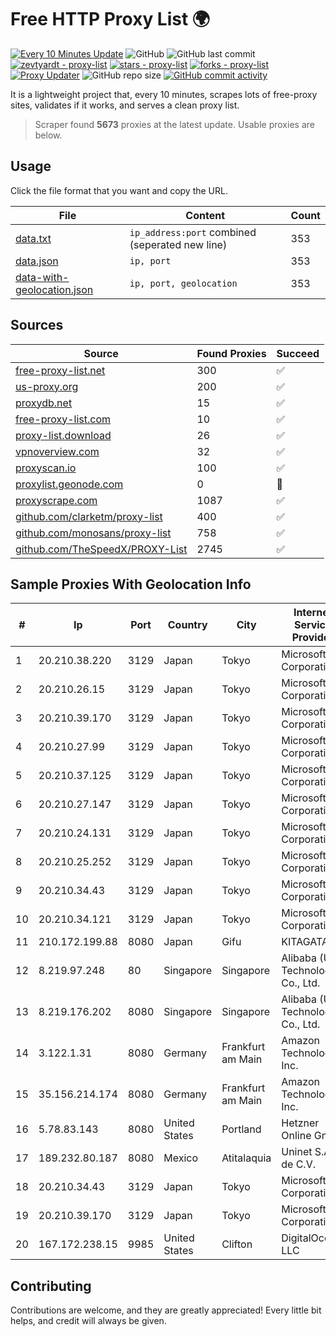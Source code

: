 
# Free HTTP Proxy List 🌍

[![Every 10 Minutes Update](https://github.com/mertguvencli/http-proxy-list/actions/workflows/main.yml/badge.svg?branch=main)](https://github.com/mertguvencli/http-proxy-list/actions/workflows/main.yml)
![GitHub](https://img.shields.io/github/license/mertguvencli/http-proxy-list)
![GitHub last commit](https://img.shields.io/github/last-commit/mertguvencli/http-proxy-list)
[![zevtyardt - proxy-list](https://img.shields.io/static/v1?label=zevtyardt&message=proxy-list&color=blue&logo=github)](https://github.com/zevtyardt/proxy-list "Go to GitHub repo")
[![stars - proxy-list](https://img.shields.io/github/stars/zevtyardt/proxy-list?style=social)](https://github.com/zevtyardt/proxy-list)
[![forks - proxy-list](https://img.shields.io/github/forks/zevtyardt/proxy-list?style=social)](https://github.com/zevtyardt/proxy-list)
[![Proxy Updater](https://github.com/zevtyardt/proxy-list/workflows/Proxy%20Updater/badge.svg)](https://github.com/zevtyardt/proxy-list/actions?query=workflow:"Proxy+Updater")
![GitHub repo size](https://img.shields.io/github/repo-size/zevtyardt/proxy-list)
[![GitHub commit activity](https://img.shields.io/github/commit-activity/m/zevtyardt/proxy-list?logo=commits)](https://github.com/zevtyardt/proxy-list/commits/main)

It is a lightweight project that, every 10 minutes, scrapes lots of free-proxy sites, validates if it works, and serves a clean proxy list.

> Scraper found **5673** proxies at the latest update. Usable proxies are below.

## Usage

Click the file format that you want and copy the URL.

|File|Content|Count|
|----|-------|-----|
|[data.txt](https://raw.githubusercontent.com/mertguvencli/http-proxy-list/main/proxy-list/data.txt)|`ip_address:port` combined (seperated new line)|353|
|[data.json](https://raw.githubusercontent.com/mertguvencli/http-proxy-list/main/proxy-list/data.json)|`ip, port`|353|
|[data-with-geolocation.json](https://raw.githubusercontent.com/mertguvencli/http-proxy-list/main/proxy-list/data-with-geolocation.json)|`ip, port, geolocation`|353|

## Sources

|Source|Found Proxies|Succeed|
|------|-------------|-------|
|[free-proxy-list.net](https://free-proxy-list.net)|300|✅|
|[us-proxy.org](https://www.us-proxy.org)|200|✅|
|[proxydb.net](http://proxydb.net)|15|✅|
|[free-proxy-list.com](https://free-proxy-list.com/?page=&port=&type%5B%5D=http&type%5B%5D=https&up_time=0&search=Search)|10|✅|
|[proxy-list.download](https://www.proxy-list.download/HTTP)|26|✅|
|[vpnoverview.com](https://vpnoverview.com/privacy/anonymous-browsing/free-proxy-servers)|32|✅|
|[proxyscan.io](https://www.proxyscan.io)|100|✅|
|[proxylist.geonode.com](https://proxylist.geonode.com/api/proxy-list?limit=300&page=1&sort_by=lastChecked&sort_type=desc&protocols=http,https)|0|🚫|
|[proxyscrape.com](https://api.proxyscrape.com/v2/?request=displayproxies&protocol=http&timeout=10000&country=all&ssl=all&anonymity=all)|1087|✅|
|[github.com/clarketm/proxy-list](https://raw.githubusercontent.com/clarketm/proxy-list/master/proxy-list-raw.txt)|400|✅|
|[github.com/monosans/proxy-list](https://raw.githubusercontent.com/monosans/proxy-list/main/proxies/http.txt)|758|✅|
|[github.com/TheSpeedX/PROXY-List](https://raw.githubusercontent.com/TheSpeedX/PROXY-List/master/http.txt)|2745|✅|


## Sample Proxies With Geolocation Info

|#|Ip|Port|Country|City|Internet Service Provider|
|-|--|----|-------|----|-------------------------|
|1|20.210.38.220|3129|Japan|Tokyo|Microsoft Corporation|
|2|20.210.26.15|3129|Japan|Tokyo|Microsoft Corporation|
|3|20.210.39.170|3129|Japan|Tokyo|Microsoft Corporation|
|4|20.210.27.99|3129|Japan|Tokyo|Microsoft Corporation|
|5|20.210.37.125|3129|Japan|Tokyo|Microsoft Corporation|
|6|20.210.27.147|3129|Japan|Tokyo|Microsoft Corporation|
|7|20.210.24.131|3129|Japan|Tokyo|Microsoft Corporation|
|8|20.210.25.252|3129|Japan|Tokyo|Microsoft Corporation|
|9|20.210.34.43|3129|Japan|Tokyo|Microsoft Corporation|
|10|20.210.34.121|3129|Japan|Tokyo|Microsoft Corporation|
|11|210.172.199.88|8080|Japan|Gifu|KITAGATA|
|12|8.219.97.248|80|Singapore|Singapore|Alibaba (US) Technology Co., Ltd.|
|13|8.219.176.202|8080|Singapore|Singapore|Alibaba (US) Technology Co., Ltd.|
|14|3.122.1.31|8080|Germany|Frankfurt am Main|Amazon Technologies Inc.|
|15|35.156.214.174|8080|Germany|Frankfurt am Main|Amazon Technologies Inc.|
|16|5.78.83.143|8080|United States|Portland|Hetzner Online GmbH|
|17|189.232.80.187|8080|Mexico|Atitalaquia|Uninet S.A. de C.V.|
|18|20.210.34.43|3129|Japan|Tokyo|Microsoft Corporation|
|19|20.210.39.170|3129|Japan|Tokyo|Microsoft Corporation|
|20|167.172.238.15|9985|United States|Clifton|DigitalOcean, LLC|



## Contributing

Contributions are welcome, and they are greatly appreciated! Every
little bit helps, and credit will always be given.

